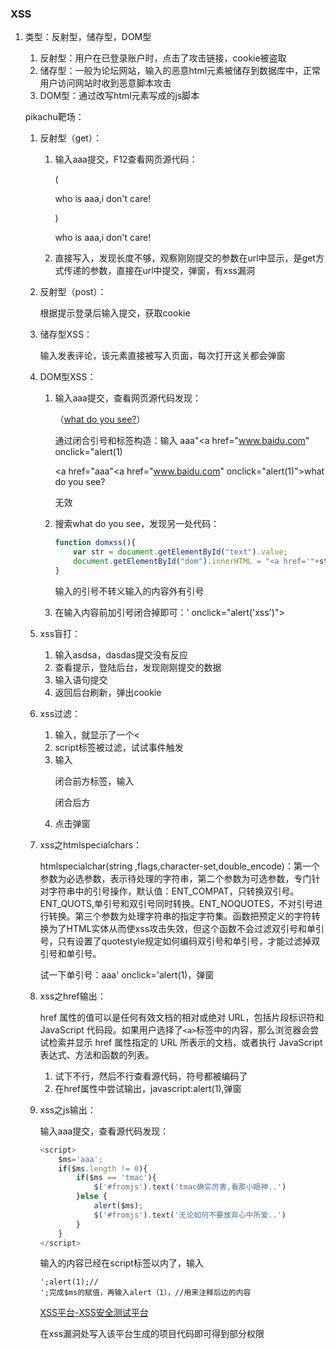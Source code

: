 ### XSS

1. 类型：反射型，储存型，DOM型
   1. 反射型：用户在已登录账户时，点击了攻击链接，cookie被盗取
   2. 储存型：一般为论坛网站，输入的恶意html元素被储存到数据库中，正常用户访问网站时收到恶意脚本攻击
   3. DOM型：通过改写html元素写成的js脚本
   
   pikachu靶场：
   
   1. 反射型（get）：
   
      1. 输入aaa提交，F12查看网页源代码：
   
         (<p class="notice">who is aaa,i don't care!</p>)
   
         <p class="notice">who is aaa,i don't care!</p>
   
      2. 直接写入<script>alert(1)</script>，发现长度不够，观察刚刚提交的参数在url中显示，是get方式传递的参数，直接在url中提交，弹窗，有xss漏洞
   
   2. 反射型（post）：
   
      根据提示登录后输入<script>alert(document.cookie)</script>提交，获取cookie
   
   3. 储存型XSS：
   
      输入<script>alert(1)</script>发表评论，该元素直接被写入页面，每次打开这关都会弹窗
   
   4. DOM型XSS：
   
      1. 输入aaa提交，查看网页源代码发现：
   
         （<a href="aaa">what do you see?</a>）
   
         通过闭合引号和标签构造：输入   aaa"</a><a href="www.baidu.com" onclick="alert(1)
   
         <a href="aaa"</a><a href=&quot;www.baidu.com" onclick=&quot;alert(1)">what do you see?</a>
   
         无效
   
      2. 搜索what do you see，发现另一处代码：
   
         ~~~ javascript
         function domxss(){
             var str = document.getElementById("text").value;
             document.getElementById("dom").innerHTML = "<a href='"+str+"'>what do you see?</a>";
         }          
         ~~~
   
         输入的引号不转义输入的内容外有引号
   
      3. 在输入内容前加引号闭合掉即可：' onclick="alert('xss')">
   
   5. xss盲打：
   
      1. 输入asdsa，dasdas提交没有反应
      2. 查看提示，登陆后台，发现刚刚提交的数据
      3. 输入<script>alert(document.cookie)</script>语句提交
      4. 返回后台刷新，弹出cookie
   
   6. xss过滤：
   
      1. 输入<script>alert(1)</script>，就显示了一个<
      2. script标签被过滤，试试事件触发
      3. 输入</p>闭合前方标签，输入<p onclick="alert(1)">闭合后方</p>
      4. 点击弹窗
   
   7. xss之htmlspecialchars：
   
      htmlspecialchar(string ,flags,character-set,double_encode)：第一个参数为必选参数，表示待处理的字符串，第二个参数为可选参数，专门针对字符串中的引号操作，默认值：ENT_COMPAT，只转换双引号。ENT_QUOTS,单引号和双引号同时转换。ENT_NOQUOTES，不对引号进行转换。第三个参数为处理字符串的指定字符集。函数把预定义的字符转换为了HTML实体从而使xss攻击失效，但这个函数不会过滤双引号和单引号，只有设置了quotestyle规定如何编码双引号和单引号，才能过滤掉双引号和单引号。
   
      试一下单引号：aaa' onclick='alert(1)，弹窗
   
   8. xss之href输出：
   
      href 属性的值可以是任何有效文档的相对或绝对 URL，包括片段标识符和 JavaScript 代码段。如果用户选择了`<a>`标签中的内容，那么浏览器会尝试检索并显示 href 属性指定的 URL 所表示的文档，或者执行 JavaScript 表达式、方法和函数的列表。
   
      1. 试下<script>alert(1)</script>不行，然后不行查看源代码，符号都被编码了
      2. 在href属性中尝试输出，javascript:alert(1),弹窗
   
   9. xss之js输出：
   
      输入aaa提交，查看源代码发现：
   
      ~~~ javascript
      <script>
          $ms='aaa';
          if($ms.length != 0){
              if($ms == 'tmac'){
                  $('#fromjs').text('tmac确实厉害,看那小眼神..')
              }else {
                  alert($ms);
                  $('#fromjs').text('无论如何不要放弃心中所爱..')
              }
          }
      </script>
      ~~~
   
      输入的内容已经在script标签以内了，输入
   
      ~~~ 
      ';alert(1);//
      ';完成$ms的赋值，再输入alert（1），//用来注释后边的内容
      ~~~
   
      
   
      
   
      [XSS平台-XSS安全测试平台](https://xss.yt/index/user)
   
      在xss漏洞处写入该平台生成的项目代码即可得到部分权限
   


